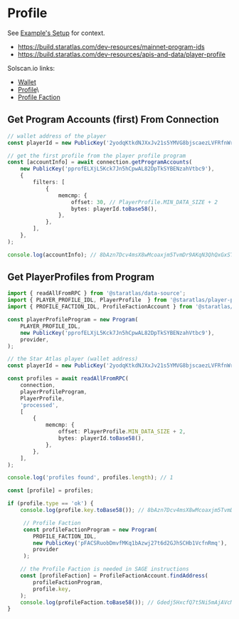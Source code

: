 # Profile

See [Example's Setup](../intro.html#examples-setup) for context.

* https://build.staratlas.com/dev-resources/mainnet-program-ids
* https://build.staratlas.com/dev-resources/apis-and-data/player-profile

Solscan.io links:

* [Wallet](https://solscan.io/account/2yodqKtkdNJXxJv21s5YMVG8bjscaezLVFRfnWra5D77)
* [Profile](https://solscan.io/account/8bAzn7Dcv4msX8wMcoaxjm5TvmDr9AKqN3QhQxGxSTjS)\
* [Profile Faction](https://solscan.io/account/Gdedj5HxcfQ7t5Ni5mAjAVcMxr7jDanpTrb9QEULNpJQ)

## Get Program Accounts (first) From Connection

```typescript
// wallet address of the player
const playerId = new PublicKey('2yodqKtkdNJXxJv21s5YMVG8bjscaezLVFRfnWra5D77');

// get the first profile from the player profile program 
const [accountInfo] = await connection.getProgramAccounts(
    new PublicKey('pprofELXjL5Kck7Jn5hCpwAL82DpTkSYBENzahVtbc9'),
    {
        filters: [
            {
                memcmp: {
                    offset: 30, // PlayerProfile.MIN_DATA_SIZE + 2
                    bytes: playerId.toBase58(),
                },
            },
        ],
    },
);

console.log(accountInfo); // 8bAzn7Dcv4msX8wMcoaxjm5TvmDr9AKqN3QhQxGxSTjS
```

## Get PlayerProfiles from Program

```typescript
import { readAllFromRPC } from '@staratlas/data-source';
import { PLAYER_PROFILE_IDL, PlayerProfile  } from '@staratlas/player-profile';
import { PROFILE_FACTION_IDL, ProfileFactionAccount } from '@staratlas/profile-faction';

const playerProfileProgram = new Program(
    PLAYER_PROFILE_IDL,
    new PublicKey('pprofELXjL5Kck7Jn5hCpwAL82DpTkSYBENzahVtbc9'),
    provider,
);

// the Star Atlas player (wallet address)
const playerId = new PublicKey('2yodqKtkdNJXxJv21s5YMVG8bjscaezLVFRfnWra5D77');

const profiles = await readAllFromRPC(
    connection,
    playerProfileProgram,
    PlayerProfile,
    'processed',
    [
        {
            memcmp: {
                offset: PlayerProfile.MIN_DATA_SIZE + 2,
                bytes: playerId.toBase58(),
            },
        },
    ],
);

console.log('profiles found', profiles.length); // 1

const [profile] = profiles;

if (profile.type == 'ok') {
    console.log(profile.key.toBase58()); // 8bAzn7Dcv4msX8wMcoaxjm5TvmDr9AKqN3QhQxGxSTjS

     // Profile Faction
     const profileFactionProgram = new Program(
        PROFILE_FACTION_IDL,
        new PublicKey('pFACSRuobDmvfMKq1bAzwj27t6d2GJhSCHb1VcfnRmq'),
        provider
     );

    // the Profile Faction is needed in SAGE instructions
    const [profileFaction] = ProfileFactionAccount.findAddress(
        profileFactionProgram,
        profile.key,
    );
    console.log(profileFaction.toBase58()); // Gdedj5HxcfQ7t5Ni5mAjAVcMxr7jDanpTrb9QEULNpJQ
}
```